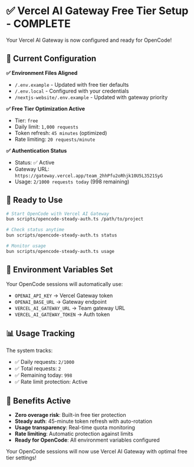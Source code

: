 # ✅ Vercel AI Gateway Free Tier Setup - COMPLETE

Your Vercel AI Gateway is now configured and ready for OpenCode!

## 🎯 Current Configuration

**✅ Environment Files Aligned**
- `/.env.example` - Updated with free tier defaults
- `/.env.local` - Configured with your credentials
- `/nextjs-website/.env.example` - Updated with gateway priority

**✅ Free Tier Optimization Active**
- Tier: `free`
- Daily limit: `1,000 requests`
- Token refresh: `45 minutes` (optimized)
- Rate limiting: `20 requests/minute`

**✅ Authentication Status**
- Status: ✅ Active
- Gateway URL: `https://gateway.vercel.app/team_2hhPfu2oRhjk10U5L3521SyG`
- Usage: `2/1000 requests today` (998 remaining)

## 🚀 Ready to Use

```bash
# Start OpenCode with Vercel AI Gateway
bun scripts/opencode-steady-auth.ts /path/to/project

# Check status anytime
bun scripts/opencode-steady-auth.ts status

# Monitor usage
bun scripts/opencode-steady-auth.ts usage
```

## 🔧 Environment Variables Set

Your OpenCode sessions will automatically use:
- `OPENAI_API_KEY` → Vercel Gateway token
- `OPENAI_BASE_URL` → Gateway endpoint
- `VERCEL_AI_GATEWAY_URL` → Team gateway URL
- `VERCEL_AI_GATEWAY_TOKEN` → Auth token

## 📊 Usage Tracking

The system tracks:
- ✅ Daily requests: `2/1000`
- ✅ Total requests: `2`
- ✅ Remaining today: `998`
- ✅ Rate limit protection: Active

## 🎉 Benefits Active

- **Zero overage risk**: Built-in free tier protection
- **Steady auth**: 45-minute token refresh with auto-rotation
- **Usage transparency**: Real-time quota monitoring
- **Rate limiting**: Automatic protection against limits
- **Ready for OpenCode**: All environment variables configured

Your OpenCode sessions will now use Vercel AI Gateway with optimal free tier settings!
